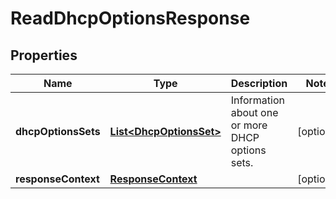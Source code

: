 

# ReadDhcpOptionsResponse


## Properties

| Name | Type | Description | Notes |
|------------ | ------------- | ------------- | -------------|
|**dhcpOptionsSets** | [**List&lt;DhcpOptionsSet&gt;**](DhcpOptionsSet.md) | Information about one or more DHCP options sets. |  [optional] |
|**responseContext** | [**ResponseContext**](ResponseContext.md) |  |  [optional] |



